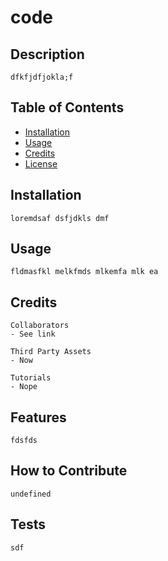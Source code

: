 # code
  
## Description
    dfkfjdfjokla;f

## Table of Contents

- [Installation](#installation)
- [Usage](#usage)
- [Credits](#credits)
- [License](#license)

## Installation
    loremdsaf dsfjdkls dmf

## Usage

    fldmasfkl melkfmds mlkemfa mlk ea

## Credits

    Collaborators
    - See link

    Third Party Assets
    - Now

    Tutorials
    - Nope

## Features

    fdsfds

## How to Contribute

    undefined
  
## Tests

    sdf



